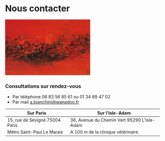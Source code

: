 # Nous contacter


![test](images/images.jpg )



<div id='rdv'>
<h3>Consultations sur rendez-vous</h3>
<ul>
<li>Par téléphone  06 83 56 85 61 ou 01 34 69 47 02</li>
<li>Par mail <a href="mailto:a.bianchini@wanadoo.fr">a.bianchini@wanadoo.fr</a></li>
</ul>
</div>




| Sur Paris                                          |  Sur l'Isle-Adam  |
|----------------------------------------------------|-------------------|
|15, rue de Sévigné 75004 Paris				             | 36, Avenue du Chemin Vert 95290 L'Isle-Adam|
| Métro Saint-Paul Le Marais                       | A 100 m de la clinique vétérinaire  |

		
